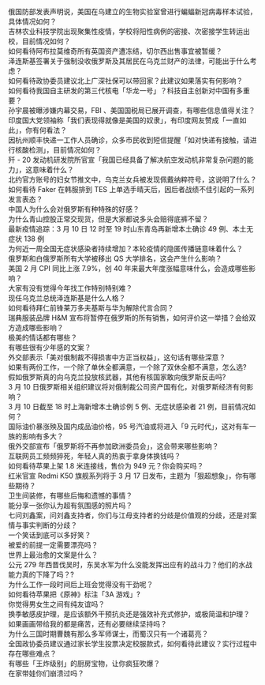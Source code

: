 俄国防部发表声明说，美国在乌建立的生物实验室曾进行蝙蝠新冠病毒样本试验，具体情况如何？  
吉林农业科技学院出现聚集性疫情，学校将阳性病例的密接、次密接学生转运出校，目前情况如何？  
如何看待阿布拉莫维奇所有英国资产遭冻结，切尔西出售事宜被暂缓？  
泽连斯基签署关于强制没收俄罗斯及其居民在乌克兰财产的法律，可能出于什么考虑？  
如何看待政协委员建议北上广深社保可以带回家？此建议如果落实有何影响？  
如何看待我国自主研发的第三代核电「华龙一号」？科技自主创新对中国有多重要？  
孙宇晨被曝涉嫌内幕交易，FBI 、美国国税局已展开调查，有哪些信息值得关注？  
印度国大党领袖称「我们表现得就像是美国的奴隶」，有印度网友赞成「一直如此」，你有何看法？  
因杭州顺丰快递一工作人员确诊，众多市民收到短信提醒「如对快递有接触，请进行核酸检测」，目前情况如何？  
歼 - 20 发动机研发院所官宣「我国已经具备了解决航空发动机非常复杂问题的能力」，这意味着什么？  
北约官方账号的妇女节推文中，乌克兰女兵被发现佩戴纳粹符号，这说明了什么？  
如何看待 Faker 在韩服排到 TES 上单选手晴天后，因后者战绩不佳引起的一系列发言表态？  
中国人为什么会对俄罗斯有种特殊的好感？  
为什么青山控股正常交现货，但是大家都说多头会赔得底裤不留？  
最新疫情追踪：3 月 10 日 12 时至 19 时山东青岛再新增本土确诊 49 例、本土无症状 138 例  
为何近一周全国无症状感染者持续增加？本轮疫情的隐匿传播链意味着什么？  
俄罗斯和白俄罗斯所有大学被移出 QS 大学排名，这会产生什么影响？  
美国 2 月 CPI  同比上涨 7.9%，创 40 年来最大年度涨幅意味什么，会造成哪些影响？  
大家有没有觉得今年找工作特别特别难？  
现任乌克兰总统泽连斯基是什么人格？  
如何看待拜仁前锋莱万多夫基斯与华为解除代言合同？  
瑞典服装品牌 H&M 宣布将暂停在俄罗斯的所有销售，如何评价这一举措？会给双方造成哪些影响？  
极美的情话都有哪些？  
有哪些很有少年感的文案？  
外交部表示「美对俄制裁不得损害中方正当权益」，这句话有哪些深意？  
如果有两份工作，一个除了单休全都满意，一个除了双休全都不满意，怎么选?  
假如俄罗斯真的向乌克兰投放核武器，其他有核国家敢向俄罗斯反击吗?  
3 月 10 日俄罗斯相关组织建议将对俄制裁公司资产国有化，对俄罗斯经济有何影响？  
3 月 10 日截至 18 时上海新增本土确诊例 5 例、无症状感染者 21 例，目前情况如何？  
国际油价暴涨殃及国内成品油价格，95 号汽油或将进入「9 元时代」，这对有车一族的影响有多大？  
俄外交部宣布「俄罗斯将不再参加欧洲委员会」，这会带来哪些影响？  
互联网员工频频猝死，年轻人真的热衷于拿身体换钱吗？  
如何看待苹果上架 1.8 米连接线，售价为 949 元？你会购买吗？  
红米官宣 Redmi K50 旗舰系列将于 3 月 17 日发布，主题为「狠超想象」，你有哪些期待？  
卫生间装修，有哪些后悔和遗憾的事情？  
能分享一张你认为超有氛围感的照片吗？  
七问刘鑫案，问刘鑫支持者，你们与江母支持者的分歧是价值观的分歧，还是对案情与事实判断的分歧？  
一个笑话到底可以多好笑？  
被爱的前提一定需要漂亮吗？  
世界上最治愈的文案是什么？  
公元 279 年西晋伐吴时，东吴水军为什么没能发挥出应有的战斗力？他们的水战能力真的下降了吗？?  
为什么工作一段时间后上班会觉得没有干劲呢？  
如何看待苹果把《原神》标注「3A 游戏」?  
你觉得男女生之间有纯友谊吗？  
换季敏感皮护理，是应该额外干预抗炎还是强效补充式修护，或极简温和护理？  
如果画画带给我的都是痛苦，还有必要继续坚持吗？  
为什么三国时期曹魏有那么多军师谋士，而蜀汉只有一个诸葛亮？  
全国政协委员建议通过家长学生投票决定校服款式，如何看待此建议？实行过程中存在哪些难点？  
有哪些「王炸级别」的厨房宝物，让你疯狂吹爆？  
在家带娃你们崩溃过吗？  
